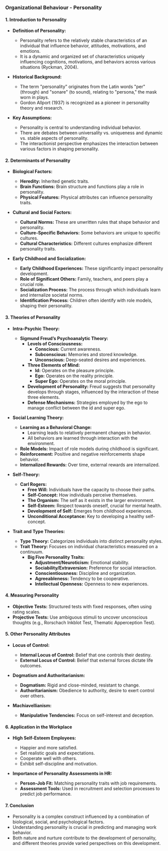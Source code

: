 ### Organizational Behaviour - Personality

#### 1. **Introduction to Personality**

- **Definition of Personality:**

  - Personality refers to the relatively stable characteristics of an individual that influence behavior, attitudes, motivations, and emotions.
  - It is a dynamic and organized set of characteristics uniquely influencing cognitions, motivations, and behaviors across various situations (Ryckman, 2004).
- **Historical Background:**

  - The term "personality" originates from the Latin words "per" (through) and "sonare" (to sound), relating to "persona," the mask worn in plays.
  - Gordon Allport (1937) is recognized as a pioneer in personality theory and research.
- **Key Assumptions:**

  - Personality is central to understanding individual behavior.
  - There are debates between universality vs. uniqueness and dynamic vs. stable aspects of personality.
  - The interactionist perspective emphasizes the interaction between various factors in shaping personality.

#### 2. **Determinants of Personality**

- **Biological Factors:**

  - **Heredity:** Inherited genetic traits.
  - **Brain Functions:** Brain structure and functions play a role in personality.
  - **Physical Features:** Physical attributes can influence personality traits.
- **Cultural and Social Factors:**

  - **Cultural Norms:** These are unwritten rules that shape behavior and personality.
  - **Culture-Specific Behaviors:** Some behaviors are unique to specific cultures.
  - **Cultural Characteristics:** Different cultures emphasize different personality traits.
- **Early Childhood and Socialization:**

  - **Early Childhood Experiences:** These significantly impact personality development.
  - **Role of Significant Others:** Family, teachers, and peers play a crucial role.
  - **Socialization Process:** The process through which individuals learn and internalize societal norms.
  - **Identification Process:** Children often identify with role models, shaping their personality.

#### 3. **Theories of Personality**

- **Intra-Psychic Theory:**

  - **Sigmund Freud’s Psychoanalytic Theory:**
    - **Levels of Consciousness:**
      - **Conscious:** Current awareness.
      - **Subconscious:** Memories and stored knowledge.
      - **Unconscious:** Deep-seated desires and experiences.
    - **Three Elements of Mind:**
      - **Id:** Operates on the pleasure principle.
      - **Ego:** Operates on the reality principle.
      - **Super Ego:** Operates on the moral principle.
    - **Development of Personality:** Freud suggests that personality develops through stages, influenced by the interaction of these three elements.
    - **Defense Mechanisms:** Strategies employed by the ego to manage conflict between the id and super ego.
- **Social Learning Theory:**

  - **Learning as a Behavioral Change:**
    - Learning leads to relatively permanent changes in behavior.
    - All behaviors are learned through interaction with the environment.
  - **Role Models:** Impact of role models during childhood is significant.
  - **Reinforcement:** Positive and negative reinforcements shape behavior.
  - **Internalized Rewards:** Over time, external rewards are internalized.
- **Self-Theory:**

  - **Carl Rogers:**
    - **Free Will:** Individuals have the capacity to choose their paths.
    - **Self-Concept:** How individuals perceive themselves.
    - **The Organism:** The self as it exists in the larger environment.
    - **Self-Esteem:** Respect towards oneself, crucial for mental health.
    - **Development of Self:** Emerges from childhood experiences.
    - **Unconditional Acceptance:** Key to developing a healthy self-concept.
- **Trait and Type Theories:**

  - **Type Theory:** Categorizes individuals into distinct personality styles.
  - **Trait Theory:** Focuses on individual characteristics measured on a continuum.
    - **Big Five Personality Traits:**
      - **Adjustment/Neuroticism:** Emotional stability.
      - **Sociability/Extraversion:** Preference for social interaction.
      - **Conscientiousness:** Discipline and organization.
      - **Agreeableness:** Tendency to be cooperative.
      - **Intellectual Openness:** Openness to new experiences.

#### 4. **Measuring Personality**

- **Objective Tests:** Structured tests with fixed responses, often using rating scales.
- **Projective Tests:** Use ambiguous stimuli to uncover unconscious thoughts (e.g., Rorschach Inkblot Test, Thematic Apperception Test).

#### 5. **Other Personality Attributes**

- **Locus of Control:**

  - **Internal Locus of Control:** Belief that one controls their destiny.
  - **External Locus of Control:** Belief that external forces dictate life outcomes.
- **Dogmatism and Authoritarianism:**

  - **Dogmatism:** Rigid and close-minded, resistant to change.
  - **Authoritarianism:** Obedience to authority, desire to exert control over others.
- **Machiavellianism:**

  - **Manipulative Tendencies:** Focus on self-interest and deception.

#### 6. **Application in the Workplace**

- **High Self-Esteem Employees:**

  - Happier and more satisfied.
  - Set realistic goals and expectations.
  - Cooperate well with others.
  - Exhibit self-discipline and motivation.
- **Importance of Personality Assessments in HR:**

  - **Person-Job Fit:** Matching personality traits with job requirements.
  - **Assessment Tools:** Used in recruitment and selection processes to predict job performance.

#### 7. **Conclusion**

- Personality is a complex construct influenced by a combination of biological, social, and psychological factors.
- Understanding personality is crucial in predicting and managing work behavior.
- Both nature and nurture contribute to the development of personality, and different theories provide varied perspectives on this development.
